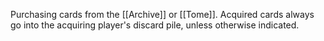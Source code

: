 Purchasing cards from the [[Archive]] or [[Tome]]. Acquired cards always go into the acquiring player's discard pile, unless otherwise indicated.